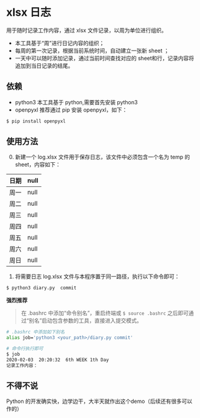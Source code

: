 # xlsx 日志
用于随时记录工作内容，通过 xlsx 文件记录，以周为单位进行组织。

* 本工具基于“周”进行日记内容的组织；
* 每周的第一次记录，根据当前系统时间，自动建立一张新 sheet ；
* 一天中可以随时添加记录，通过当前时间查找对应的 sheet和行，记录内容将追加到当日记录的结尾。

## 依赖
* python3
本工具基于 python,需要首先安装 python3
* openpyxl
推荐通过 pip 安装 openpyxl，如下： 
```sh 
$ pip install openpyxl 
```

## 使用方法

0.  新建一个 log.xlsx 文件用于保存日志，该文件中必须包含一个名为 temp 的 sheet，内容如下：

|   日期    |  null  |
|---|---|
| 周一  | null  |
| 周二  | null  |
| 周三  | null  |
| 周四  | null  |
| 周五  | null  |
| 周六  | null  |
| 周日  | null  |

1. 将需要日志 log.xlsx 文件与本程序置于同一路径，执行以下命令即可：
```sh
$ python3 diary.py  commit
```

**强烈推荐**
> 在 .bashrc 中添加“命令别名”，重启终端或
`
$ source .bashrc
`
之后即可通过“别名”启动包含参数的工具，直接进入提交模式。
```sh
# .bashrc 中添加如下别名
alias job='python3 <your_path>/diary.py commit' 

# 命令行执行即可
$ job
2020-02-03  20:20:32  6th WEEK 1th Day 
记录工作内容：
```

## 不得不说
Python 的开发确实快，边学边干，大半天就作出这个demo（后续还有很多可以作的）
